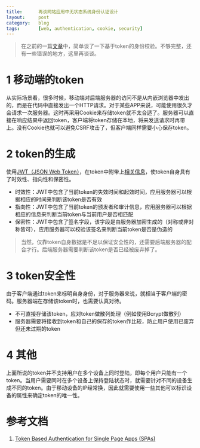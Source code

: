 ```yaml
---
title:      再谈网站应用中无状态系统身份认证设计
layout:     post
category:   blog
tags:       [web, authentication, cookie, security]
---
```


>在之前的一篇[文章][1]中，简单谈了一下基于token的身份校验。不够完整，还有一些错误的地方，这里再谈谈。

# 1 移动端的token

从实际场景看，很多时候，移动端对后端服务器的访问不是从内嵌浏览器中发出的，而是在代码中直接发出一个HTTP请求。对于某些APP来说，可能使用很久才会请求一次服务器。这时再采用Cookie来存储token就不太合适了。服务器可以直接在响应结果中返回token，客户端将token存储在本地，将来发送请求时再带上。没有Cookie也就可以避免CSRF攻击了，但客户端同样需要小心保存token。

# 2 token的生成

使用[JWT（JSON Web Token）][2]，在token中附带上[相关信息][3]，使token自身具有了时效性、指向性和保密性。

* 时效性：JWT中包含了当前token的失效时间和起效时间，应用服务器可以根据相应的时间来判断该token是否有效
* 指向性：JWT中包含了当前token的颁发者和审计信息，应用服务器可以根据相应的信息来判断当前token与当前用户是否相匹配
* 保密性：JWT中包含了签名字段，该字段是由服务器加密生成的（对称或非对称皆可），应用服务器可以校验该签名来判断当前token是否是伪造的

>当然，仅靠token自身数据是不足以保证安全性的，还需要后端服务器的配合才行。后端服务器需要判断该token是否已经被废弃掉了。

# 3 token安全性

由于客户端通过token来标明自身身份，对于服务器来说，就相当于客户端的密码。服务器端在存储该token时，也需要认真对待。

* 不可直接存储该token，应对token做散列处理（例如使用Bcrypt做散列）
* 服务器需要将接收到token和自己的保存的token作比较，防止用户使用已废弃但还未过期的token

# 4 其他

上面所说的token并不支持用户在多个设备上同时登陆，即每个用户只能有一个token。当用户需要同时在多个设备上保持登陆状态时，就需要针对不同的设备生成不同的token。由于移动设备的IP经常换，因此就需要使用一些其他可以标识设备的属性来确定token的唯一性。









# 参考文档

1. [Token Based Authentication for Single Page Apps (SPAs)][4]






[1]:    /blog/2015/03/05/stateless_web_system_authentication_design
[2]:    http://jwt.io/
[3]:    http://tools.ietf.org/html/rfc7519#section-4
[4]:    https://stormpath.com/blog/token-auth-spa/